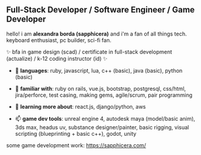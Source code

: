 ## Full-Stack Developer / Software Engineer / Game Developer 

hello! i am **alexandra borda (sapphicera)** and i'm a fan of all things tech. keyboard enthusiast, pc builder, sci-fi fan. 

✨ bfa in game design (scad) / certificate in full-stack development (actualize) / k-12 coding instructor (id) ✨

- 💬 **languages**: ruby, javascript, lua, c++ (basic), java (basic), python (basic)
- 🔭 **familiar with**: ruby on rails, vue.js, bootstrap, postgresql, css/html, jira/perforce, test casing, making gems, agile/scrum, pair programming
- 🌱 **learning more about**: react.js, django/python, aws

- 📫 **game dev tools**: unreal engine 4, autodesk maya (model/basic anim), 3ds max, headus uv, substance designer/painter, basic rigging, visual scripting (blueprinting + basic c++), godot, unity

some game development work: https://sapphicera.com/
